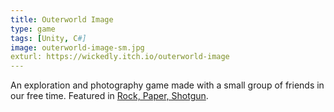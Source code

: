 ```yaml
---
title: Outerworld Image
type: game
tags: [Unity, C#]
image: outerworld-image-sm.jpg
exturl: https://wickedly.itch.io/outerworld-image
---
```

An exploration and photography game made with a small group of friends in our free time. Featured in [Rock, Paper, Shotgun](https://www.rockpapershotgun.com/2016/08/13/best-free-games-of-the-week-28/).